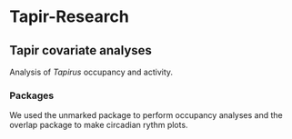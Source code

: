 # Tapir-Research
## Tapir covariate analyses

Analysis of *Tapirus* occupancy and activity. 

### Packages
We used the unmarked package to perform occupancy analyses and the overlap package to make circadian rythm plots. 

